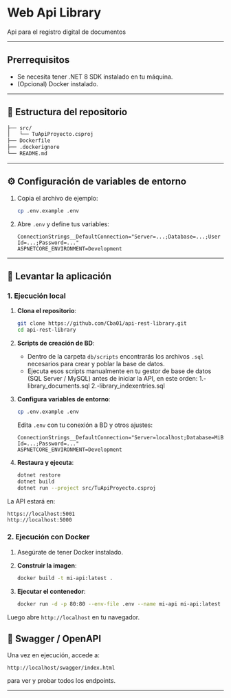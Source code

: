 # Web Api Library

Api para el registro digital de documentos

---

## Prerrequisitos

* Se necesita tener .NET 8 SDK instalado en tu máquina.
* (Opcional) Docker instalado.

---

## 📂 Estructura del repositorio

```bash
├── src/
│   └── TuApiProyecto.csproj
├── Dockerfile
├── .dockerignore
└── README.md
```

---

## ⚙️ Configuración de variables de entorno

1. Copia el archivo de ejemplo:

   ```bash
   cp .env.example .env
   ```
2. Abre `.env` y define tus variables:

   ```dotenv
   ConnectionStrings__DefaultConnection="Server=...;Database=...;User Id=...;Password=..."
   ASPNETCORE_ENVIRONMENT=Development
   ```

---

## 🚀 Levantar la aplicación

### 1. Ejecución local

1. **Clona el repositorio**:

   ```bash
   git clone https://github.com/Cba01/api-rest-library.git
   cd api-rest-library
   ```

2. **Scripts de creación de BD**:

   * Dentro de la carpeta `db/scripts` encontrarás los archivos `.sql` necesarios para crear y poblar la base de datos.
   * Ejecuta esos scripts manualmente en tu gestor de base de datos (SQL Server / MySQL) antes de iniciar la API, en este orden:
     1.-library_documents.sql
     2.-library_indexentries.sql

3. **Configura variables de entorno**:

   ```bash
   cp .env.example .env
   ```

   Edita `.env` con tu conexión a BD y otros ajustes:

   ```dotenv
   ConnectionStrings__DefaultConnection="Server=localhost;Database=MiBaseDeDatos;User Id=...;Password=..."
   ASPNETCORE_ENVIRONMENT=Development
   ```

4. **Restaura y ejecuta**:

   ```bash
   dotnet restore
   dotnet build
   dotnet run --project src/TuApiProyecto.csproj
   ```

La API estará en:

```
https://localhost:5001
http://localhost:5000
```

### 2. Ejecución con Docker

1. Asegúrate de tener Docker instalado.
2. **Construir la imagen**:

   ```bash
   docker build -t mi-api:latest .
   ```
3. **Ejecutar el contenedor**:

   ```bash
   docker run -d -p 80:80 --env-file .env --name mi-api mi-api:latest
   ```

Luego abre `http://localhost` en tu navegador.


## 📖 Swagger / OpenAPI

Una vez en ejecución, accede a:

```
http://localhost/swagger/index.html
```

para ver y probar todos los endpoints.

---

